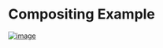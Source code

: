 # Compositing Example

[![image](https://colab.research.google.com/assets/colab-badge.svg)](https://colab.research.google.com/drive/1WLcKVWiHTKDtnXovavnJZ90xcnsj85QF?usp=sharing)